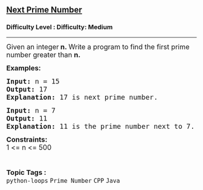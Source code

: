 <h2><a href="https://www.geeksforgeeks.org/problems/next-prime-number--163011/1?page=11&category=CPP&sortBy=difficulty">Next Prime Number</a></h2><h3>Difficulty Level : Difficulty: Medium</h3><hr><div class="problems_problem_content__Xm_eO"><p><span style="font-size: 18px;">Given an integer<strong>&nbsp;n</strong><strong>.&nbsp;</strong>Write a program to find the first prime number greater than <strong>n.</strong></span></p>
<p><span style="font-size: 18px;"><strong>Examples:</strong> <strong> </strong></span></p>
<pre><span style="font-size: 18px;"><strong>Input: </strong>n = 15
<strong>Output: </strong>17
<strong>Explanation: </strong>17 is next prime number.</span></pre>
<pre><span style="font-size: 18px;"><strong>Input: </strong>n = 7
<strong>Output: </strong>11
<strong>Explanation: </strong>11 is the prime number next to 7.</span></pre>
<p><span style="font-size: 18px;"><strong>Constraints:</strong><br>1 &lt;= n&nbsp;&lt;= 500</span></p></div><br><p><span style=font-size:18px><strong>Topic Tags : </strong><br><code>python-loops</code>&nbsp;<code>Prime Number</code>&nbsp;<code>CPP</code>&nbsp;<code>Java</code>&nbsp;